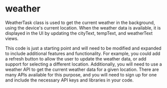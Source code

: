# weather

 WeatherTask class is used to get the current weather in the background, using the device's current location. When the weather data is available, it is displayed in the UI by updating the cityText, tempText, and weatherText views.

This code is just a starting point and will need to be modified and expanded to include additional features and functionality. For example, you could add a refresh button to allow the user to update the weather data, or add support for selecting a different location. Additionally, you will need to use a weather API to get the current weather data for a given location. There are many APIs available for this purpose, and you will need to sign up for one and include the necessary API keys and libraries in your code.
